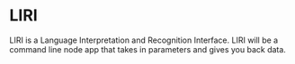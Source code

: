 # LIRI

LIRI is a Language Interpretation and Recognition Interface.
LIRI will be a command line node app that takes in parameters and gives you back data.
